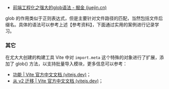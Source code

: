 - [前端工程化之强大的glob语法 - 掘金 (juejin.cn)](https://juejin.cn/post/6876363718578405384)

glob 的作用类似于正则表达式，但是主要针对文件路径的匹配，当然包括文件后缀名。具体的语法可以参考上述【参考资料】，下面通过实用的案例进行记录学习。

### 其它

在尤大大创建的构建工具 Vite 中对 `import.meta` 这个特殊的对象进行了扩展，添加了 glob() 方法，以支持批量导入模块，更多信息可以参考：

- [功能 | Vite 官方中文文档 (vitejs.dev)](https://cn.vitejs.dev/guide/features.html#glob-import-as)；
- [从 v2 迁移 | Vite 官方中文文档 (vitejs.dev)](https://cn.vitejs.dev/guide/migration-from-v2.html#importmetaglob)；